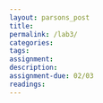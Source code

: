 ```yaml
---  
layout: parsons_post  
title: 
permalink: /lab3/  
categories:   
tags:  
assignment: 
description: 
assignment-due: 02/03
readings: 
---  
```

